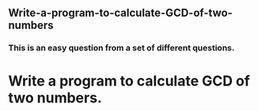 ## Write-a-program-to-calculate-GCD-of-two-numbers
### This is an easy question from a set of different questions.
# Write a program to calculate GCD of two numbers.
